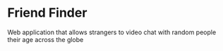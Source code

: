 # Friend Finder
Web application that allows strangers to video chat with random people their age across the globe
